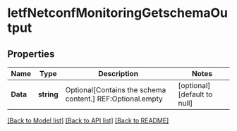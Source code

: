 # IetfNetconfMonitoringGetschemaOutput

## Properties
Name | Type | Description | Notes
------------ | ------------- | ------------- | -------------
**Data** | **string** | Optional[Contains the schema content.] REF:Optional.empty | [optional] [default to null]

[[Back to Model list]](../README.md#documentation-for-models) [[Back to API list]](../README.md#documentation-for-api-endpoints) [[Back to README]](../README.md)


